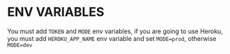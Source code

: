 # ENV VARIABLES

You must add ``TOKEN`` and ``MODE`` env variables, if you are going to use Heroku, you must add ``HEROKU_APP_NAME`` env variable and set
``MODE=prod``, otherwise ``MODE=dev``
